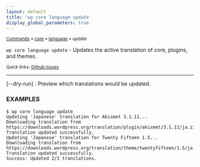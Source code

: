 ```yaml
---
layout: default
title: 'wp core language update'
display_global_parameters: true
---
```


<small>[Commands](/commands/) &raquo; [core](/commands/core/) &raquo; [language](/commands/core/language/) &raquo; update</small>

`wp core language update` - Updates the active translation of core, plugins, and themes.

<small>Quick links: <a href="https://github.com/wp-cli/wp-cli/issues?q=is%3Aopen+label%3Acommand%3Acore-language-update+sort%3Aupdated-desc">Github issues</a></small>

<hr />

[\--dry-run]
: Preview which translations would be updated.

### EXAMPLES

    $ wp core language update
    Updating 'Japanese' translation for Akismet 3.1.11...
    Downloading translation from https://downloads.wordpress.org/translation/plugin/akismet/3.1.11/ja.zip...
    Translation updated successfully.
    Updating 'Japanese' translation for Twenty Fifteen 1.5...
    Downloading translation from https://downloads.wordpress.org/translation/theme/twentyfifteen/1.5/ja.zip...
    Translation updated successfully.
    Success: Updated 2/2 translations.



